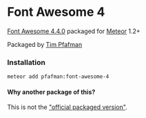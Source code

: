 Font Awesome 4
==============

[Font Awesome 4.4.0](http://fontawesome.io) packaged for [Meteor](https://www.meteor.com) 1.2+

Packaged by [Tim Pfafman](https://github.com/pfafman/meteor-font-awesome-4)


### Installation

```
meteor add pfafman:font-awesome-4
```

#### Why another package of this?

This is not the ["official packaged version"](https://atmospherejs.com/fortawesome/fontawesome).

